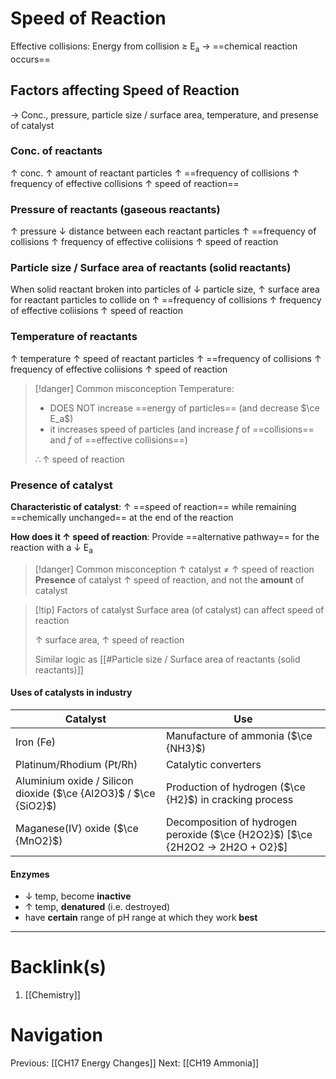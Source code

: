 # Speed of Reaction
Effective collisions: Energy from collision $\ge$ E<sub>a</sub> -> ==chemical reaction occurs==

## Factors affecting Speed of Reaction
-> Conc., pressure, particle size / surface area, temperature, and presense of catalyst

### Conc. of reactants
$\uparrow$ conc.
$\uparrow$ amount of reactant particles
$\uparrow$ ==frequency of collisions
$\uparrow$ frequency of effective collisions
$\uparrow$ speed of reaction==

### Pressure of reactants (gaseous reactants)
$\uparrow$ pressure
$\downarrow$ distance between each reactant particles
$\uparrow$ ==frequency of collisions
$\uparrow$ frequency of effective coliisions
$\uparrow$ speed of reaction

### Particle size / Surface area of reactants (solid reactants)
When solid reactant broken into particles of $\downarrow$ particle size,
$\uparrow$ surface area for reactant particles to collide on
$\uparrow$ ==frequency of collisions
$\uparrow$ frequency of effective coliisions
$\uparrow$ speed of reaction

### Temperature of reactants
$\uparrow$ temperature
$\uparrow$ speed of reactant particles
$\uparrow$ ==frequency of collisions
$\uparrow$ frequency of effective coliisions
$\uparrow$ speed of reaction

>[!danger] Common misconception
Temperature:
>- DOES NOT increase ==energy of particles== (and decrease $\ce E_a$)
>- it increases speed of particles (and increase $f$ of ==collisions== and $f$ of ==effective collisions==)
>
>$\therefore \uparrow$ speed of reaction

### Presence of catalyst
**Characteristic of catalyst**: $\uparrow$ ==speed of reaction== while remaining ==chemically unchanged== at the end of the reaction

**How does it $\uparrow$ speed of reaction**: Provide ==alternative pathway== for the reaction with a $\downarrow$ E<sub>a</sub>

>[!danger] Common misconception
>$\uparrow$ catalyst $\neq$ $\uparrow$ speed of reaction
>**Presence** of catalyst $\uparrow$ speed of reaction, and not the **amount** of catalyst

>[!tip] Factors of catalyst
>Surface area (of catalyst) can affect speed of reaction
>
>$\uparrow$ surface area,
>$\uparrow$ speed of reaction
>
>Similar logic as [[#Particle size / Surface area of reactants (solid reactants)]]

#### Uses of catalysts in industry
| Catalyst                                                         | Use |
| ---------------------------------------------------------------- | --- |
| Iron (Fe)                                                        | Manufacture of ammonia ($\ce {NH3}$)    |
| Platinum/Rhodium (Pt/Rh)                                         | Catalytic converters    |
| Aluminium oxide / Silicon dioxide ($\ce {Al2O3}$ / $\ce {SiO2}$) |Production of hydrogen ($\ce {H2}$) in cracking process     |
| Maganese(IV) oxide ($\ce {MnO2}$)                                |Decomposition of hydrogen peroxide ($\ce {H2O2}$) [$\ce {2H2O2 -> 2H2O + O2}$]     |

#### Enzymes
- $\downarrow$ temp, become **inactive**
- $\uparrow$ temp, **denatured** (i.e. destroyed)
- have **certain** range of pH range at which they work **best**

---
# Backlink(s)
1. [[Chemistry]]

# Navigation
Previous: [[CH17 Energy Changes]]
Next: [[CH19 Ammonia]]
